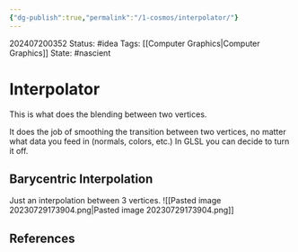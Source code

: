```yaml
---
{"dg-publish":true,"permalink":"/1-cosmos/interpolator/"}
---
```


202407200352
Status: #idea
Tags: [[Computer Graphics\|Computer Graphics]]
State: #nascient
# Interpolator

This is what does the blending between two vertices. 

It does the job of smoothing the transition between two vertices, no matter what data you feed in (normals, colors, etc.) In GLSL you can decide to turn it off.

## Barycentric Interpolation
Just an interpolation between 3 vertices.
![[Pasted image 20230729173904.png\|Pasted image 20230729173904.png]]


## References
